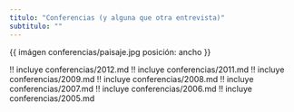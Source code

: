 ```yaml
---
titulo: "Conferencias (y alguna que otra entrevista)"
subtitulo: ""
---
```

{{ imágen conferencias/paisaje.jpg posición: ancho }}


!! incluye conferencias/2012.md
!! incluye conferencias/2011.md
!! incluye conferencias/2009.md
!! incluye conferencias/2008.md
!! incluye conferencias/2007.md
!! incluye conferencias/2006.md
!! incluye conferencias/2005.md
